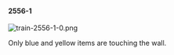 #### 2556-1
![train-2556-1-0.png](https://github.com/lil-lab/nlvr/raw/master/nlvr/train/images/58/train-2556-1-0.png "train-2556-1-0.png")

Only blue and yellow items are touching the wall.